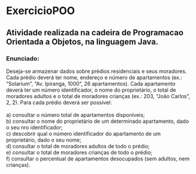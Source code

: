 # ExercicioPOO
## Atividade realizada na cadeira de Programacao Orientada a Objetos, na linguagem Java.

### Enunciado:

<html>
 <head></head>
 <body>
Deseja-se armazenar dados sobre prédios residenciais e seus moradores. Cada prédio deverá ter nome,
endereço e número de apartamentos (ex.: “Solarium”, “Av. Ipiranga, 1000”, 26 apartamentos). Cada
apartamento deverá ter um número identificador, o nome do proprietário, o total de moradores adultos e o
total de moradores crianças (ex.: 203, “João Carlos”, 2, 2).
Para cada prédio deverá ser possível:<br/>
<br/>a) consultar o número total de apartamentos disponíveis;<br/>
b) consultar o nome do proprietário de um determinado apartamento, dado o seu nro identificador;<br/>
c) descobrir qual o número identificador do apartamento de um proprietário, dado o seu nome;<br/>
d) consultar o total de moradores adultos de todo o prédio;<br/>
e) consultar o total de moradores crianças de todo o prédio;<br/>
f) consultar o percentual de apartamentos desocupados (sem adultos, nem crianças).<br/>
 </body>
</html>

